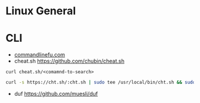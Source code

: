 # Linux General

# CLI

- [commandlinefu.com](https://www.commandlinefu.com/commands/browse)
- cheat.sh https://github.com/chubin/cheat.sh

`curl cheat.sh/<comamnd-to-search>`  

```sh
curl -s https://cht.sh/:cht.sh | sudo tee /usr/local/bin/cht.sh && sudo chmod +x /usr/local/bin/cht.sh
```
- duf https://github.com/muesli/duf
